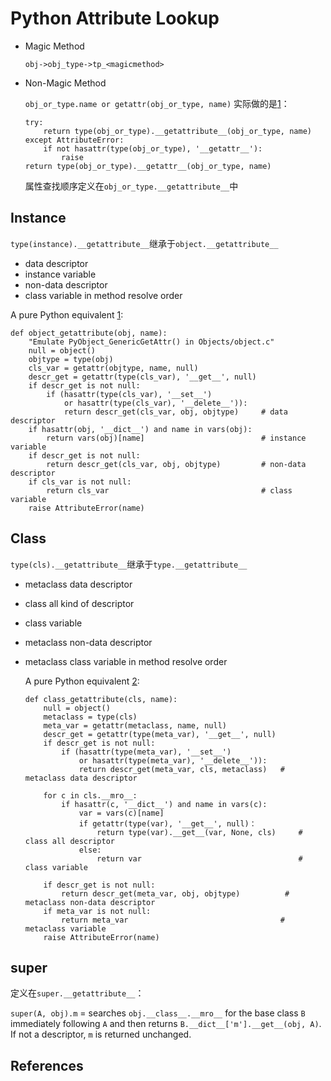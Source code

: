 # Python Attribute Lookup

- Magic Method

  `obj->obj_type->tp_<magicmethod>`

- Non-Magic Method

    `obj_or_type.name or getattr(obj_or_type, name)` 实际做的是[1][]：

    ```
    try:
        return type(obj_or_type).__getattribute__(obj_or_type, name)
    except AttributeError:
        if not hasattr(type(obj_or_type), '__getattr__'):
            raise
    return type(obj_or_type).__getattr__(obj_or_type, name)
    ```
    属性查找顺序定义在`obj_or_type.__getattribute__`中

## Instance
`type(instance).__getattribute__`继承于`object.__getattribute__`

- data descriptor
- instance variable
- non-data descriptor
- class variable in method resolve order

A pure Python equivalent [1][]:

```
def object_getattribute(obj, name):
    "Emulate PyObject_GenericGetAttr() in Objects/object.c"
    null = object()
    objtype = type(obj)
    cls_var = getattr(objtype, name, null)
    descr_get = getattr(type(cls_var), '__get__', null)
    if descr_get is not null:
        if (hasattr(type(cls_var), '__set__')
            or hasattr(type(cls_var), '__delete__')):
            return descr_get(cls_var, obj, objtype)     # data descriptor
    if hasattr(obj, '__dict__') and name in vars(obj):
        return vars(obj)[name]                          # instance variable
    if descr_get is not null:
        return descr_get(cls_var, obj, objtype)         # non-data descriptor
    if cls_var is not null:
        return cls_var                                  # class variable
    raise AttributeError(name)
```
## Class

`type(cls).__getattribute__`继承于`type.__getattribute__`

- metaclass data descriptor

- class all kind of descriptor

- class variable

- metaclass non-data descriptor

- metaclass class variable in method resolve order

  A pure Python equivalent [2][]:

    ```
    def class_getattribute(cls, name):
        null = object()
        metaclass = type(cls)
        meta_var = getattr(metaclass, name, null)
        descr_get = getattr(type(meta_var), '__get__', null)
        if descr_get is not null:
            if (hasattr(type(meta_var), '__set__')
                or hasattr(type(meta_var), '__delete__')):
                return descr_get(meta_var, cls, metaclass)   # metaclass data descriptor
        
        for c in cls.__mro__:
        	if hasattr(c, '__dict__') and name in vars(c):
            	var = vars(c)[name]
            	if getattr(type(var), '__get__', null)：
                	return type(var).__get__(var, None, cls)	 # class all descriptor
            	else:
                	return var                          		 # class variable
                
        if descr_get is not null:
            return descr_get(meta_var, obj, objtype)          # metaclass non-data descriptor
        if meta_var is not null:
            return meta_var                                  # metaclass variable
        raise AttributeError(name)
    ```

## super

定义在`super.__getattribute__`：

`super(A, obj).m` =  searches `obj.__class__.__mro__` for the base class `B` immediately following `A` and then returns `B.__dict__['m'].__get__(obj, A)`. If not a descriptor, `m` is returned unchanged.

## References

[1]: https://docs.python.org/3.11/howto/descriptor.html	"Overview of descriptor invovation"

[2]: https://blog.ionelmc.ro/2015/02/09/understanding-python-metaclasses/#default-object-getattribute	"MetaClass"

